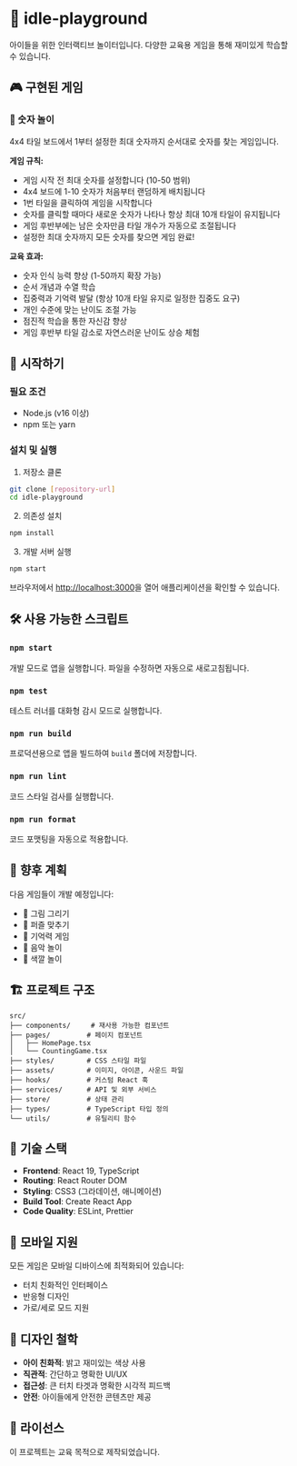 # 🎨 idle-playground

아이들을 위한 인터랙티브 놀이터입니다. 다양한 교육용 게임을 통해 재미있게 학습할 수 있습니다.

## 🎮 구현된 게임

### 🔢 숫자 놀이
4x4 타일 보드에서 1부터 설정한 최대 숫자까지 순서대로 숫자를 찾는 게임입니다.

**게임 규칙:**
- 게임 시작 전 최대 숫자를 설정합니다 (10-50 범위)
- 4x4 보드에 1-10 숫자가 처음부터 랜덤하게 배치됩니다
- 1번 타일을 클릭하여 게임을 시작합니다
- 숫자를 클릭할 때마다 새로운 숫자가 나타나 항상 최대 10개 타일이 유지됩니다
- 게임 후반부에는 남은 숫자만큼 타일 개수가 자동으로 조절됩니다
- 설정한 최대 숫자까지 모든 숫자를 찾으면 게임 완료!

**교육 효과:**
- 숫자 인식 능력 향상 (1-50까지 확장 가능)
- 순서 개념과 수열 학습
- 집중력과 기억력 발달 (항상 10개 타일 유지로 일정한 집중도 요구)
- 개인 수준에 맞는 난이도 조절 가능
- 점진적 학습을 통한 자신감 향상
- 게임 후반부 타일 감소로 자연스러운 난이도 상승 체험

## 🚀 시작하기

### 필요 조건
- Node.js (v16 이상)
- npm 또는 yarn

### 설치 및 실행

1. 저장소 클론
```bash
git clone [repository-url]
cd idle-playground
```

2. 의존성 설치
```bash
npm install
```

3. 개발 서버 실행
```bash
npm start
```

브라우저에서 [http://localhost:3000](http://localhost:3000)을 열어 애플리케이션을 확인할 수 있습니다.

## 🛠️ 사용 가능한 스크립트

### `npm start`
개발 모드로 앱을 실행합니다. 파일을 수정하면 자동으로 새로고침됩니다.

### `npm test`
테스트 러너를 대화형 감시 모드로 실행합니다.

### `npm run build`
프로덕션용으로 앱을 빌드하여 `build` 폴더에 저장합니다.

### `npm run lint`
코드 스타일 검사를 실행합니다.

### `npm run format`
코드 포맷팅을 자동으로 적용합니다.

## 🎯 향후 계획

다음 게임들이 개발 예정입니다:
- 🎨 그림 그리기
- 🧩 퍼즐 맞추기  
- 🧠 기억력 게임
- 🎵 음악 놀이
- 🌈 색깔 놀이

## 🏗️ 프로젝트 구조

```
src/
├── components/     # 재사용 가능한 컴포넌트
├── pages/         # 페이지 컴포넌트
│   ├── HomePage.tsx
│   └── CountingGame.tsx
├── styles/        # CSS 스타일 파일
├── assets/        # 이미지, 아이콘, 사운드 파일
├── hooks/         # 커스텀 React 훅
├── services/      # API 및 외부 서비스
├── store/         # 상태 관리
├── types/         # TypeScript 타입 정의
└── utils/         # 유틸리티 함수
```

## 🔧 기술 스택

- **Frontend**: React 19, TypeScript
- **Routing**: React Router DOM
- **Styling**: CSS3 (그라데이션, 애니메이션)
- **Build Tool**: Create React App
- **Code Quality**: ESLint, Prettier

## 📱 모바일 지원

모든 게임은 모바일 디바이스에 최적화되어 있습니다:
- 터치 친화적인 인터페이스
- 반응형 디자인
- 가로/세로 모드 지원

## 🎨 디자인 철학

- **아이 친화적**: 밝고 재미있는 색상 사용
- **직관적**: 간단하고 명확한 UI/UX
- **접근성**: 큰 터치 타겟과 명확한 시각적 피드백
- **안전**: 아이들에게 안전한 콘텐츠만 제공

## 📄 라이선스

이 프로젝트는 교육 목적으로 제작되었습니다.
